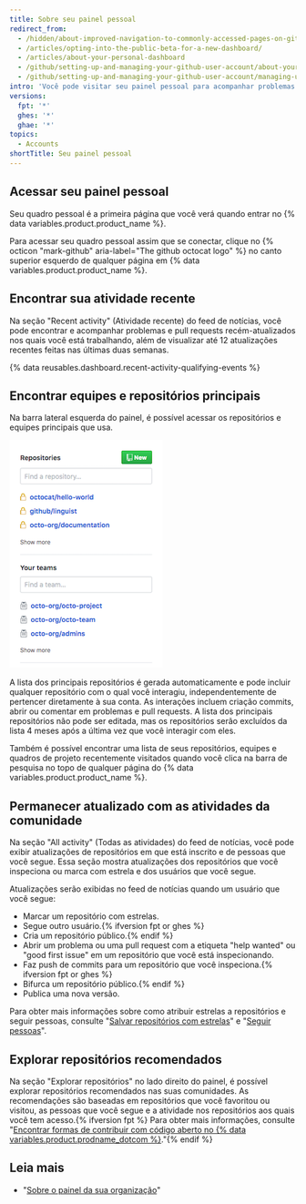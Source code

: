 ```yaml
---
title: Sobre seu painel pessoal
redirect_from:
  - /hidden/about-improved-navigation-to-commonly-accessed-pages-on-github/
  - /articles/opting-into-the-public-beta-for-a-new-dashboard/
  - /articles/about-your-personal-dashboard
  - /github/setting-up-and-managing-your-github-user-account/about-your-personal-dashboard
  - /github/setting-up-and-managing-your-github-user-account/managing-user-account-settings/about-your-personal-dashboard
intro: 'Você pode visitar seu painel pessoal para acompanhar problemas e pull requests nos quais está trabalhando ou seguindo, navegar para os repositórios principais e páginas de equipe, manter-se atualizado sobre atividades recentes nas organizações e nos repositórios em que está inscrito e explorar repositórios recomendados.'
versions:
  fpt: '*'
  ghes: '*'
  ghae: '*'
topics:
  - Accounts
shortTitle: Seu painel pessoal
---
```


## Acessar seu painel pessoal

Seu quadro pessoal é a primeira página que você verá quando entrar no {% data variables.product.product_name %}.

Para acessar seu quadro pessoal assim que se conectar, clique no {% octicon "mark-github" aria-label="The github octocat logo" %} no canto superior esquerdo de qualquer página em {% data variables.product.product_name %}.

## Encontrar sua atividade recente

Na seção "Recent activity" (Atividade recente) do feed de notícias, você pode encontrar e acompanhar problemas e pull requests recém-atualizados nos quais você está trabalhando, além de visualizar até 12 atualizações recentes feitas nas últimas duas semanas.

{% data reusables.dashboard.recent-activity-qualifying-events %}

## Encontrar equipes e repositórios principais

Na barra lateral esquerda do painel, é possível acessar os repositórios e equipes principais que usa.

![lista de repositórios e equipes de diferentes organizações](/assets/images/help/dashboard/repositories-and-teams-from-personal-dashboard.png)

A lista dos principais repositórios é gerada automaticamente e pode incluir qualquer repositório com o qual você interagiu, independentemente de pertencer diretamente à sua conta. As interações incluem criação commits, abrir ou comentar em problemas e pull requests. A lista dos principais repositórios não pode ser editada, mas os repositórios serão excluídos da lista 4 meses após a última vez que você interagir com eles.

Também é possível encontrar uma lista de seus repositórios, equipes e quadros de projeto recentemente visitados quando você clica na barra de pesquisa no topo de qualquer página do {% data variables.product.product_name %}.

## Permanecer atualizado com as atividades da comunidade

Na seção "All activity" (Todas as atividades) do feed de notícias, você pode exibir atualizações de repositórios em que está inscrito e de pessoas que você segue. Essa seção mostra atualizações dos repositórios que você inspeciona ou marca com estrela e dos usuários que você segue.

Atualizações serão exibidas no feed de notícias quando um usuário que você segue:
- Marcar um repositório com estrelas.
- Segue outro usuário.{% ifversion fpt or ghes %}
- Cria um repositório público.{% endif %}
- Abrir um problema ou uma pull request com a etiqueta "help wanted" ou "good first issue" em um repositório que você está inspecionando.
- Faz push de commits para um repositório que você inspeciona.{% ifversion fpt or ghes %}
- Bifurca um repositório público.{% endif %}
- Publica uma nova versão.

Para obter mais informações sobre como atribuir estrelas a repositórios e seguir pessoas, consulte "[Salvar repositórios com estrelas](/articles/saving-repositories-with-stars/)" e "[Seguir pessoas](/articles/following-people)".

## Explorar repositórios recomendados

Na seção "Explorar repositórios" no lado direito do painel, é possível explorar repositórios recomendados nas suas comunidades. As recomendações são baseadas em repositórios que você favoritou ou visitou, as pessoas que você segue e a atividade nos repositórios aos quais você tem acesso.{% ifversion fpt %} Para obter mais informações, consulte "[Encontrar formas de contribuir com código aberto no {% data variables.product.prodname_dotcom %}](/github/getting-started-with-github/finding-ways-to-contribute-to-open-source-on-github)."{% endif %}

## Leia mais

- "[Sobre o painel da sua organização](/articles/about-your-organization-dashboard)"
